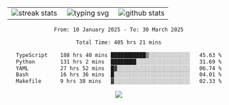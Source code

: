 <div align="center">
  <table style="border: none;" border="0" cellspacing="0" cellpadding="0">
    <tr>
      <td align="center" width="33%">
        <img src="https://github-readme-streak-stats.herokuapp.com/?user=kurtismassey&theme=tokyonight&hide_border=true" alt="streak stats" />
      </td>
      <td align="center" width="33%">
        <img src="https://readme-typing-svg.herokuapp.com/?font=Fira+Code&weight=600&size=15&duration=4000&pause=1000&color=00FF00&center=true&vCenter=true&random=false&width=150&lines=Hey%2C+I%27m+Kurtis!" alt="typing svg" />
      </td>
      <td align="center" width="33%">
        <img src="https://github-readme-stats.vercel.app/api?username=kurtismassey&show_icons=true&theme=tokyonight&hide_title=true" alt="github stats" />
      </td>
    </tr>
  </table>
</div>
<div align="center">

<!--START_SECTION:waka-->

```txt
From: 10 January 2025 - To: 30 March 2025

Total Time: 405 hrs 21 mins

TypeScript    188 hrs 40 mins ███████████▒░░░░░░░░░░░░░   45.63 %
Python        131 hrs 2 mins  ████████░░░░░░░░░░░░░░░░░   31.69 %
YAML          27 hrs 52 mins  █▓░░░░░░░░░░░░░░░░░░░░░░░   06.74 %
Bash          16 hrs 36 mins  █░░░░░░░░░░░░░░░░░░░░░░░░   04.01 %
Makefile      9 hrs 38 mins   ▓░░░░░░░░░░░░░░░░░░░░░░░░   02.33 %
```

<!--END_SECTION:waka-->

  <img src="https://github-readme-activity-graph.vercel.app/graph?username=kurtismassey&theme=tokyo-night&hide_border=true&custom_title=Contribution%20Graph" />

</div>